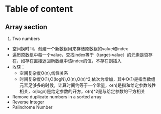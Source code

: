 # Table of content
## Array section
1. Two numbers
  - 空间换时间，创建一个新数组用来存储原数组的value和index
  - 遍历原数组中每一个value，查找index等于（target-value）的元素是否存在，如存在直接返回新数组中该index的值，不存在则插入
  - 收获：
    - 空间复杂度O(n),线性关系
    - 时间复杂度O(1),O(logN),O(n),O(n)^2,依次为增加，其中O(1)是指当数组元素足够多的时候，计算时间约等于一个常量，o(n)是指和给定参数线性相关，o(logn)是给定参数的开方，o(n)^2是与给定参数的平方相关
- Remove duplicate numbers in a sorted array
- Reverse Integer   
- Palindrome Number   

